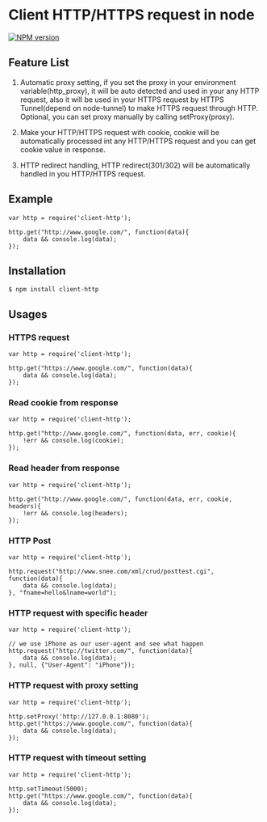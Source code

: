 # Client HTTP/HTTPS request in node

[![NPM version](https://badge.fury.io/js/client-http.png)](http://badge.fury.io/js/client-http)

## Feature List

1. Automatic proxy setting, if you set the proxy in your environment variable(http_proxy), it will be auto detected and used in your any HTTP request, also it will be used in your HTTPS request by HTTPS Tunnel(depend on node-tunnel) to make HTTPS request through HTTP. Optional, you can set proxy manually by calling setProxy(proxy).

2. Make your HTTP/HTTPS request with cookie, cookie will be automatically processed int any HTTP/HTTPS request and you can get cookie value in response.

3. HTTP redirect handling, HTTP redirect(301/302) will be automatically handled in you HTTP/HTTPS request.

## Example
    
    var http = require('client-http');

    http.get("http://www.google.com/", function(data){
        data && console.log(data);
    });

## Installation

    $ npm install client-http

## Usages

### HTTPS request

    var http = require('client-http');

    http.get("https://www.google.com/", function(data){
        data && console.log(data);
    });

### Read cookie from response

    var http = require('client-http');

    http.get("http://www.google.com/", function(data, err, cookie){
        !err && console.log(cookie);
    });

### Read header from response

    var http = require('client-http');

    http.get("http://www.google.com/", function(data, err, cookie, headers){
        !err && console.log(headers);
    });

### HTTP Post

    var http = require('client-http');

    http.request("http://www.snee.com/xml/crud/posttest.cgi", function(data){
        data && console.log(data);
    }, "fname=hello&lname=world");

### HTTP request with specific header

    var http = require('client-http');

    // we use iPhone as our user-agent and see what happen
    http.request("http://twitter.com/", function(data){
        data && console.log(data);
    }, null, {"User-Agent": "iPhone"});

### HTTP request with proxy setting

    var http = require('client-http');
    
    http.setProxy('http://127.0.0.1:8080');
    http.get("https://www.google.com/", function(data){
        data && console.log(data);
    });

### HTTP request with timeout setting

    var http = require('client-http');
   
    http.setTimeout(5000);
    http.get("https://www.google.com/", function(data){
        data && console.log(data);
    });
